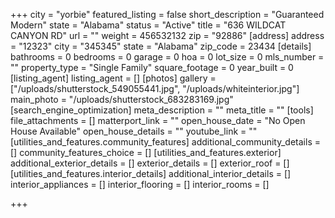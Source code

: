 +++
city = "yorbie"
featured_listing = false
short_description = "Guaranteed Modern"
state = "Alabama"
status = "Active"
title = "636 WILDCAT CANYON RD"
url = ""
weight = 456532132
zip = "92886"
[address]
address = "12323"
city = "345345"
state = "Alabama"
zip_code = 23434
[details]
bathrooms = 0
bedrooms = 0
garage = 0
hoa = 0
lot_size = 0
mls_number = ""
property_type = "Single Family"
square_footage = 0
year_built = 0
[listing_agent]
listing_agent = []
[photos]
gallery = ["/uploads/shutterstock_549055441.jpg", "/uploads/whiteinterior.jpg"]
main_photo = "/uploads/shutterstock_683283169.jpg"
[search_engine_optimization]
meta_description = ""
meta_title = ""
[tools]
file_attachments = []
matterport_link = ""
open_house_date = "No Open House Available"
open_house_details = ""
youtube_link = ""
[utilities_and_features.community_features]
additional_community_details = []
community_features_choice = []
[utilities_and_features.exterior]
additional_exterior_details = []
exterior_details = []
exterior_roof = []
[utilities_and_features.interior_details]
additional_interior_details = []
interior_appliances = []
interior_flooring = []
interior_rooms = []

+++
